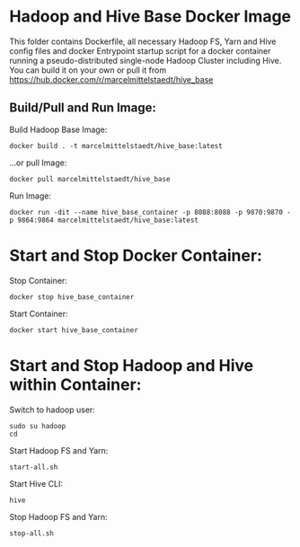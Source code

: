 # Hadoop and Hive Base Docker Image
This folder contains Dockerfile, all necessary Hadoop FS, Yarn and Hive config files and docker Entrypoint startup script for a docker container running a pseudo-distributed single-node Hadoop Cluster including Hive. You can build it on your own or pull it from https://hub.docker.com/r/marcelmittelstaedt/hive_base

## Build/Pull and Run Image:

Build Hadoop Base Image:
```
docker build . -t marcelmittelstaedt/hive_base:latest
```

...or pull Image:
```
docker pull marcelmittelstaedt/hive_base
```

Run Image:
```
docker run -dit --name hive_base_container -p 8088:8088 -p 9870:9870 -p 9864:9864 marcelmittelstaedt/hive_base:latest
```

# Start and Stop Docker Container:
Stop Container:
```
docker stop hive_base_container
```

Start Container:
```
docker start hive_base_container
```

# Start and Stop Hadoop and Hive within Container:
Switch to hadoop user:
```
sudo su hadoop
cd
```

Start Hadoop FS and Yarn:
```
start-all.sh
```

Start Hive CLI:
```
hive
```

Stop Hadoop FS and Yarn:
```
stop-all.sh
```
